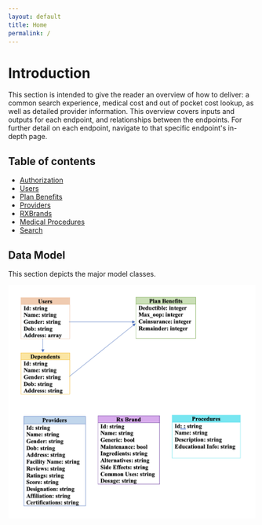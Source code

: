 ```yaml
---
layout: default
title: Home
permalink: /
---
```


# Introduction

This section is intended to give the reader an overview of how to deliver: a common search experience, medical cost and out of pocket cost lookup, as well as detailed provider information. This overview covers inputs and outputs for each endpoint, and relationships between the endpoints. For further detail on each endpoint, navigate to that specific endpoint's in-depth page.

## Table of contents

* [Authorization](auth.md)
* [Users](users.md)
* [Plan Benefits](benefits.md)
* [Providers](lproviders.md)
* [RXBrands](rx.md)
* [Medical Procedures](procedures.md)
* [Search](search.md)


## Data Model

This section depicts the major model classes.

![alt text](/api-docs/images/model.png)
